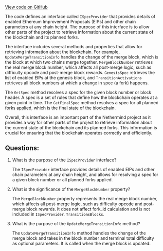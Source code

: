 [View code on GitHub](https://github.com/nethermindeth/nethermind/Nethermind.Core/Specs/ISpecProvider.cs)

The code defines an interface called `ISpecProvider` that provides details of enabled Ethereum Improvement Proposals (EIPs) and other chain parameters at any chain height. The purpose of this interface is to allow other parts of the project to retrieve information about the current state of the blockchain and its planned forks.

The interface includes several methods and properties that allow for retrieving information about the blockchain. For example, `UpdateMergeTransitionInfo` handles the change of the merge block, which is the block at which two chains merge together. `MergeBlockNumber` retrieves the real merge block number, which affects all post-merge logic, such as difficulty opcode and post-merge block rewards. `GenesisSpec` retrieves the list of enabled EIPs at the genesis block, and `TransitionActivations` retrieves all block numbers at which a change in spec (a fork) happens.

The `GetSpec` method resolves a spec for the given block number or block header. A spec is a set of rules that define how the blockchain operates at a given point in time. The `GetFinalSpec` method resolves a spec for all planned forks applied, which is the final state of the blockchain.

Overall, this interface is an important part of the Nethermind project as it provides a way for other parts of the project to retrieve information about the current state of the blockchain and its planned forks. This information is crucial for ensuring that the blockchain operates correctly and efficiently.
## Questions: 
 1. What is the purpose of the `ISpecProvider` interface?
    
    The `ISpecProvider` interface provides details of enabled EIPs and other chain parameters at any chain height, and allows for resolving a spec for a given block number or all planned forks applied.

2. What is the significance of the `MergeBlockNumber` property?
    
    The `MergeBlockNumber` property represents the real merge block number, which affects all post-merge logic, such as difficulty opcode and post-merge block rewards. It does not affect fork_id calculation and is not included in `ISpecProvider.TransitionsBlocks`.

3. What is the purpose of the `UpdateMergeTransitionInfo` method?
    
    The `UpdateMergeTransitionInfo` method handles the change of the merge block and takes in the block number and terminal total difficulty as optional parameters. It is called when the merge block is updated.